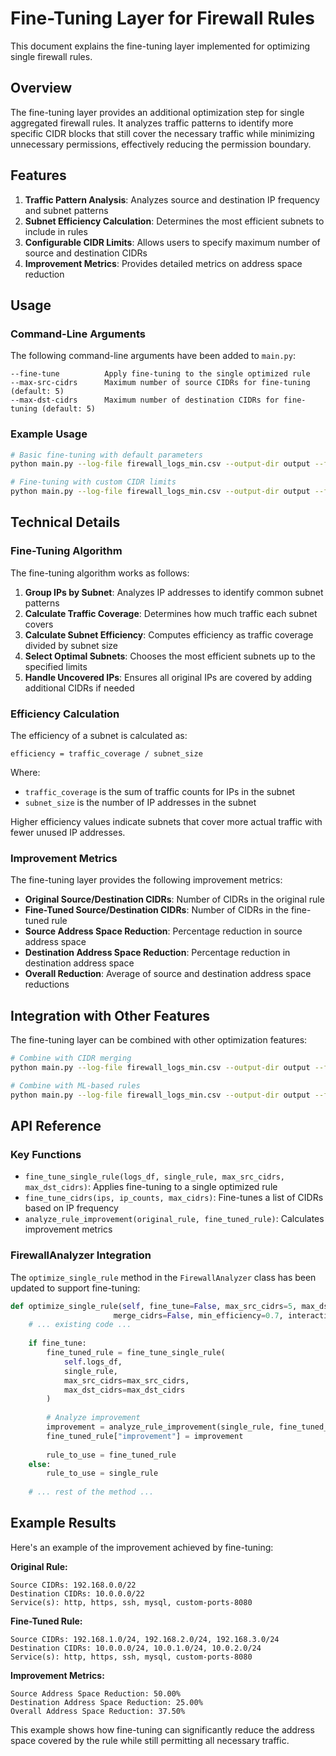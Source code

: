 # Fine-Tuning Layer for Firewall Rules

This document explains the fine-tuning layer implemented for optimizing single firewall rules.

## Overview

The fine-tuning layer provides an additional optimization step for single aggregated firewall rules. It analyzes traffic patterns to identify more specific CIDR blocks that still cover the necessary traffic while minimizing unnecessary permissions, effectively reducing the permission boundary.

## Features

1. **Traffic Pattern Analysis**: Analyzes source and destination IP frequency and subnet patterns
2. **Subnet Efficiency Calculation**: Determines the most efficient subnets to include in rules
3. **Configurable CIDR Limits**: Allows users to specify maximum number of source and destination CIDRs
4. **Improvement Metrics**: Provides detailed metrics on address space reduction

## Usage

### Command-Line Arguments

The following command-line arguments have been added to `main.py`:

```
--fine-tune          Apply fine-tuning to the single optimized rule
--max-src-cidrs      Maximum number of source CIDRs for fine-tuning (default: 5)
--max-dst-cidrs      Maximum number of destination CIDRs for fine-tuning (default: 5)
```

### Example Usage

```bash
# Basic fine-tuning with default parameters
python main.py --log-file firewall_logs_min.csv --output-dir output --fine-tune

# Fine-tuning with custom CIDR limits
python main.py --log-file firewall_logs_min.csv --output-dir output --fine-tune --max-src-cidrs 3 --max-dst-cidrs 3
```

## Technical Details

### Fine-Tuning Algorithm

The fine-tuning algorithm works as follows:

1. **Group IPs by Subnet**: Analyzes IP addresses to identify common subnet patterns
2. **Calculate Traffic Coverage**: Determines how much traffic each subnet covers
3. **Calculate Subnet Efficiency**: Computes efficiency as traffic coverage divided by subnet size
4. **Select Optimal Subnets**: Chooses the most efficient subnets up to the specified limits
5. **Handle Uncovered IPs**: Ensures all original IPs are covered by adding additional CIDRs if needed

### Efficiency Calculation

The efficiency of a subnet is calculated as:

```
efficiency = traffic_coverage / subnet_size
```

Where:
- `traffic_coverage` is the sum of traffic counts for IPs in the subnet
- `subnet_size` is the number of IP addresses in the subnet

Higher efficiency values indicate subnets that cover more actual traffic with fewer unused IP addresses.

### Improvement Metrics

The fine-tuning layer provides the following improvement metrics:

- **Original Source/Destination CIDRs**: Number of CIDRs in the original rule
- **Fine-Tuned Source/Destination CIDRs**: Number of CIDRs in the fine-tuned rule
- **Source Address Space Reduction**: Percentage reduction in source address space
- **Destination Address Space Reduction**: Percentage reduction in destination address space
- **Overall Reduction**: Average of source and destination address space reductions

## Integration with Other Features

The fine-tuning layer can be combined with other optimization features:

```bash
# Combine with CIDR merging
python main.py --log-file firewall_logs_min.csv --output-dir output --fine-tune --merge-cidrs

# Combine with ML-based rules
python main.py --log-file firewall_logs_min.csv --output-dir output --fine-tune --ml-rules
```

## API Reference

### Key Functions

- `fine_tune_single_rule(logs_df, single_rule, max_src_cidrs, max_dst_cidrs)`: Applies fine-tuning to a single optimized rule
- `fine_tune_cidrs(ips, ip_counts, max_cidrs)`: Fine-tunes a list of CIDRs based on IP frequency
- `analyze_rule_improvement(original_rule, fine_tuned_rule)`: Calculates improvement metrics

### FirewallAnalyzer Integration

The `optimize_single_rule` method in the `FirewallAnalyzer` class has been updated to support fine-tuning:

```python
def optimize_single_rule(self, fine_tune=False, max_src_cidrs=5, max_dst_cidrs=5, 
                       merge_cidrs=False, min_efficiency=0.7, interactive=False):
    # ... existing code ...
    
    if fine_tune:
        fine_tuned_rule = fine_tune_single_rule(
            self.logs_df, 
            single_rule, 
            max_src_cidrs=max_src_cidrs, 
            max_dst_cidrs=max_dst_cidrs
        )
        
        # Analyze improvement
        improvement = analyze_rule_improvement(single_rule, fine_tuned_rule)
        fine_tuned_rule["improvement"] = improvement
        
        rule_to_use = fine_tuned_rule
    else:
        rule_to_use = single_rule
    
    # ... rest of the method ...
```

## Example Results

Here's an example of the improvement achieved by fine-tuning:

**Original Rule:**
```
Source CIDRs: 192.168.0.0/22
Destination CIDRs: 10.0.0.0/22
Service(s): http, https, ssh, mysql, custom-ports-8080
```

**Fine-Tuned Rule:**
```
Source CIDRs: 192.168.1.0/24, 192.168.2.0/24, 192.168.3.0/24
Destination CIDRs: 10.0.0.0/24, 10.0.1.0/24, 10.0.2.0/24
Service(s): http, https, ssh, mysql, custom-ports-8080
```

**Improvement Metrics:**
```
Source Address Space Reduction: 50.00%
Destination Address Space Reduction: 25.00%
Overall Address Space Reduction: 37.50%
```

This example shows how fine-tuning can significantly reduce the address space covered by the rule while still permitting all necessary traffic.
